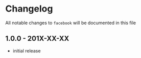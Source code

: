 # Changelog

All notable changes to `facebook` will be documented in this file

## 1.0.0 - 201X-XX-XX

- initial release
